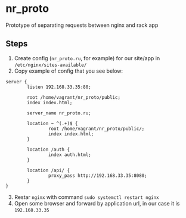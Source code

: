 # nr_proto
Prototype of separating requests between nginx and rack app

## Steps

1. Create config (`nr_proto.ru`, for example) for our site/app in `/etc/nginx/sites-available/`
2. Copy example of config that you see below:

```
server {
        listen 192.168.33.35:80;

        root /home/vagrant/nr_proto/public;
        index index.html;

        server_name nr_proto.ru;

        location ~ ^(.+)$ {
                root /home/vagrant/nr_proto/public/;
                index index.html;
        }

        location /auth {
                index auth.html;
        }

        location /api/ {
                proxy_pass http://192.168.33.35:8080;
        }
}
```
3. Restar `nginx` with command `sudo systemctl restart nginx`
4. Open some browser and forward by application url, in our case it is `192.168.33.35`
